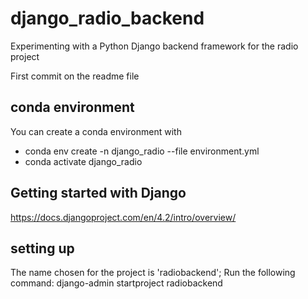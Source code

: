 # django_radio_backend
Experimenting with a Python Django backend framework for the radio project

First commit on the readme file

## conda environment
You can create a conda environment with 
- conda env create -n django_radio --file environment.yml
- conda activate django_radio 

## Getting started with Django
https://docs.djangoproject.com/en/4.2/intro/overview/

## setting up
The name chosen for the project is 'radiobackend'; Run the following command:
django-admin startproject radiobackend